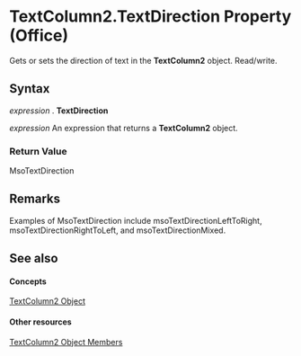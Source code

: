 
# TextColumn2.TextDirection Property (Office)

Gets or sets the direction of text in the  **TextColumn2** object. Read/write.


## Syntax

 _expression_ . **TextDirection**

 _expression_ An expression that returns a **TextColumn2** object.


### Return Value

MsoTextDirection


## Remarks

Examples of MsoTextDirection include msoTextDirectionLeftToRight, msoTextDirectionRightToLeft, and msoTextDirectionMixed.


## See also


#### Concepts


[TextColumn2 Object](631387c1-2b7a-6c98-d05f-c054434c8b9d.md)
#### Other resources


[TextColumn2 Object Members](adfe4540-26e2-b315-6396-313169d503c6.md)
